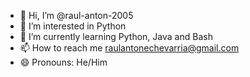 - 👋 Hi, I’m @raul-anton-2005
- 👀 I’m interested in Python
- 🌱 I’m currently learning Python, Java and Bash
- 📫 How to reach me raulantonechevarria@gmail.com
- 😄 Pronouns: He/Him

<!---
raul-anton-2005/raul-anton-2005 is a ✨ special ✨ repository because its `README.md` (this file) appears on your GitHub profile.
You can click the Preview link to take a look at your changes.
--->
